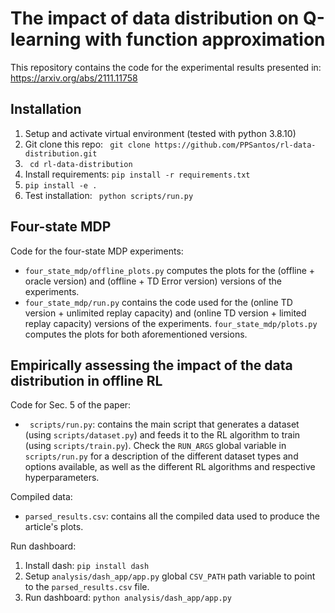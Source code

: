 # The impact of data distribution on Q-learning with function approximation

This repository contains the code for the experimental results presented in: https://arxiv.org/abs/2111.11758

## Installation
1) Setup and activate virtual environment (tested with python 3.8.10)
2) Git clone this repo: ``` git clone https://github.com/PPSantos/rl-data-distribution.git```
3) ``` cd rl-data-distribution```
4) Install requirements: ``` pip install -r requirements.txt ```
5) ``` pip install -e . ```
9) Test installation: ``` python scripts/run.py```

## Four-state MDP

Code for the four-state MDP experiments:
- ```four_state_mdp/offline_plots.py``` computes the plots for the (offline + oracle version) and (offline + TD Error version) versions of the experiments.
- ```four_state_mdp/run.py``` contains the code used for the (online TD version + unlimited replay capacity) and (online TD version + limited replay capacity) versions of the experiments. ```four_state_mdp/plots.py``` computes the plots for both aforementioned versions.


## Empirically assessing the impact of the data distribution in offline RL

Code for Sec. 5 of the paper:
- ``` scripts/run.py```: contains the main script that generates a dataset (using ```scripts/dataset.py```) and feeds it to the RL algorithm to train (using ```scripts/train.py```). Check the ``` RUN_ARGS ``` global variable in ``` scripts/run.py ``` for a description of the different dataset types and options available, as well as the different RL algorithms and respective hyperparameters.

Compiled data:
- ``` parsed_results.csv ```: contains all the compiled data used to produce the article's plots. 

Run dashboard:
 1) Install dash: ``` pip install dash ```
 2) Setup ```analysis/dash_app/app.py``` global ```CSV_PATH``` path variable to point to the ``` parsed_results.csv ``` file.
 3) Run dashboard: ```python analysis/dash_app/app.py```
